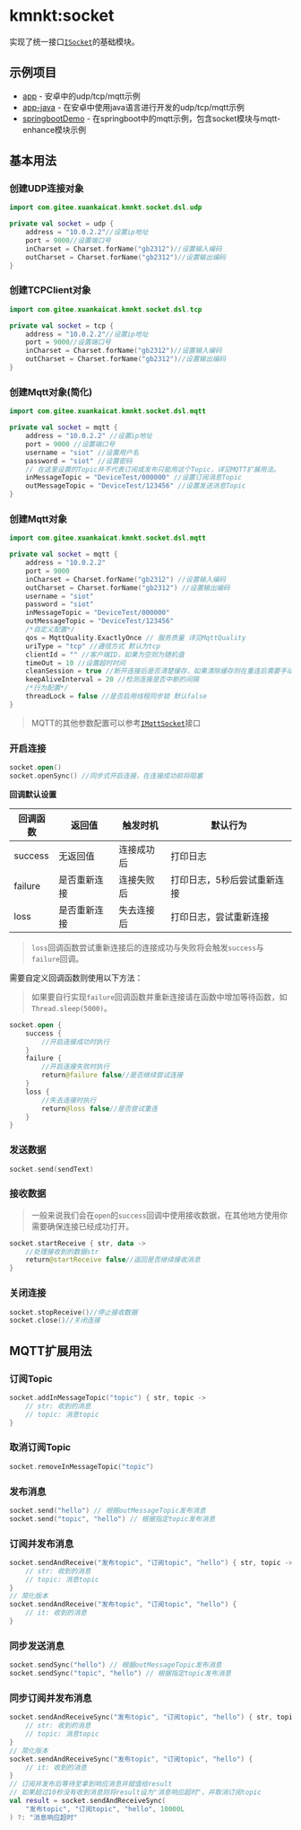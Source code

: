 # kmnkt:socket
实现了统一接口[`ISocket`](src/commonMain/kotlin/com/gitee/xuankaicat/kmnkt/socket/ISocket.kt)的基础模块。

## 示例项目

* [app](../examples/app) - 安卓中的udp/tcp/mqtt示例
* [app-java](../examples/app-java) - 在安卓中使用java语言进行开发的udp/tcp/mqtt示例
* [springbootDemo](../examples/springbootDemo) - 在springboot中的mqtt示例，包含socket模块与mqtt-enhance模块示例

## 基本用法

### 创建UDP连接对象

```kotlin
import com.gitee.xuankaicat.kmnkt.socket.dsl.udp

private val socket = udp {
    address = "10.0.2.2"//设置ip地址
    port = 9000//设置端口号
    inCharset = Charset.forName("gb2312")//设置输入编码
    outCharset = Charset.forName("gb2312")//设置输出编码
}
```

### 创建TCPClient对象

```kotlin
import com.gitee.xuankaicat.kmnkt.socket.dsl.tcp

private val socket = tcp {
    address = "10.0.2.2"//设置ip地址
    port = 9000//设置端口号
    inCharset = Charset.forName("gb2312")//设置输入编码
    outCharset = Charset.forName("gb2312")//设置输出编码
}
```

### 创建Mqtt对象(简化)

```kotlin
import com.gitee.xuankaicat.kmnkt.socket.dsl.mqtt

private val socket = mqtt {
    address = "10.0.2.2" //设置ip地址
    port = 9000 //设置端口号
    username = "siot" //设置用户名
    password = "siot" //设置密码
    // 在这里设置的Topic并不代表订阅或发布只能用这个Topic，详见MQTT扩展用法。
    inMessageTopic = "DeviceTest/000000" //设置订阅消息Topic
    outMessageTopic = "DeviceTest/123456" //设置发送消息Topic
}
```

### 创建Mqtt对象

```kotlin
import com.gitee.xuankaicat.kmnkt.socket.dsl.mqtt

private val socket = mqtt {
    address = "10.0.2.2"
    port = 9000
    inCharset = Charset.forName("gb2312") //设置输入编码
    outCharset = Charset.forName("gb2312") //设置输出编码
    username = "siot"
    password = "siot"
    inMessageTopic = "DeviceTest/000000"
    outMessageTopic = "DeviceTest/123456"
    /*自定义配置*/
    qos = MqttQuality.ExactlyOnce // 服务质量 详见MqttQuality
    uriType = "tcp" //通信方式 默认为tcp
    clientId = "" //客户端ID，如果为空则为随机值
    timeOut = 10 //设置超时时间
    cleanSession = true //断开连接后是否清楚缓存，如果清除缓存则在重连后需要手动恢复订阅。
    keepAliveInterval = 20 //检测连接是否中断的间隔
    /*行为配置*/
    threadLock = false //是否启用线程同步锁 默认false
}
```

> MQTT的其他参数配置可以参考[`IMqttSocket`](src/commonMain/kotlin/com/gitee/xuankaicat/kmnkt/socket/IMqttSocket.kt)接口

### 开启连接

```kotlin
socket.open()
socket.openSync() //同步式开启连接，在连接成功前将阻塞
```

**回调默认设置**

| 回调函数    | 返回值    | 触发时机  | 默认行为           |
|---------|--------|-------|----------------|
| success | 无返回值   | 连接成功后 | 打印日志           |
| failure | 是否重新连接 | 连接失败后 | 打印日志，5秒后尝试重新连接 |
| loss    | 是否重新连接 | 失去连接后 | 打印日志，尝试重新连接    |

> `loss`回调函数尝试重新连接后的连接成功与失败将会触发`success`与`failure`回调。

需要自定义回调函数则使用以下方法：

> 如果要自行实现`failure`回调函数并重新连接请在函数中增加等待函数，如`Thread.sleep(5000)`。

```kotlin
socket.open {
    success {
        //开启连接成功时执行
    }
    failure {
        //开启连接失败时执行
        return@failure false//是否继续尝试连接
    }
    loss {
        //失去连接时执行
        return@loss false//是否尝试重连
    }
}
```

### 发送数据

```kotlin
socket.send(sendText)
```

### 接收数据

> 一般来说我们会在`open`的`success`回调中使用接收数据，在其他地方使用你需要确保连接已经成功打开。

```kotlin
socket.startReceive { str, data ->
    //处理接收到的数据str
    return@startReceive false//返回是否继续接收消息
}
```

### 关闭连接

```kotlin
socket.stopReceive()//停止接收数据
socket.close()//关闭连接
```

## MQTT扩展用法

### 订阅Topic

```kotlin
socket.addInMessageTopic("topic") { str, topic ->
    // str: 收到的消息
    // topic: 消息topic
}
```

### 取消订阅Topic

```kotlin
socket.removeInMessageTopic("topic")
```

### 发布消息

```kotlin
socket.send("hello") // 根据outMessageTopic发布消息
socket.send("topic", "hello") // 根据指定topic发布消息
```

### 订阅并发布消息

```kotlin
socket.sendAndReceive("发布topic", "订阅topic", "hello") { str, topic ->
    // str: 收到的消息
    // topic: 消息topic
}
// 简化版本
socket.sendAndReceive("发布topic", "订阅topic", "hello") { 
    // it: 收到的消息
}
```

### 同步发送消息

```kotlin
socket.sendSync("hello") // 根据outMessageTopic发布消息
socket.sendSync("topic", "hello") // 根据指定topic发布消息
```

### 同步订阅并发布消息

```kotlin
socket.sendAndReceiveSync("发布topic", "订阅topic", "hello") { str, topic ->
    // str: 收到的消息
    // topic: 消息topic
}
// 简化版本
socket.sendAndReceiveSync("发布topic", "订阅topic", "hello") { 
    // it: 收到的消息
}
// 订阅并发布后等待至拿到响应消息并赋值给result
// 如果超过10秒没有收到消息则将result设为"消息响应超时"，并取消订阅topic
val result = socket.sendAndReceiveSync(
    "发布topic", "订阅topic", "hello", 10000L
) ?: "消息响应超时"
```
